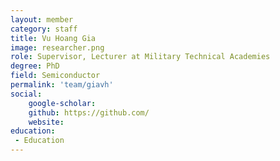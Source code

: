 ```yaml
---
layout: member
category: staff
title: Vu Hoang Gia
image: researcher.png
role: Supervisor, Lecturer at Military Technical Academies
degree: PhD
field: Semiconductor
permalink: 'team/giavh'
social:
    google-scholar: 
    github: https://github.com/
    website: 
education:
 - Education
---
```

